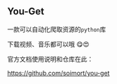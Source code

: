## You-Get

一款可以自动化爬取资源的`python`库

下载视频、音乐都可以哦 😋😍

官方文档使用说明和仓库在此：

https://github.com/soimort/you-get

